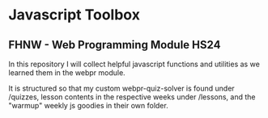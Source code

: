 ﻿# Javascript Toolbox

## FHNW - Web Programming Module HS24

In this repository I will collect helpful javascript functions and utilities as we learned them in the webpr module.


It is structured so that my custom webpr-quiz-solver is found under /quizzes, lesson contents in the respective weeks under /lessons, and the "warmup" weekly js goodies in their own folder.
